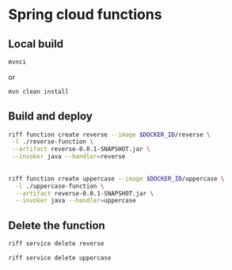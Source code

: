 # Spring cloud functions

## Local build

```bash
mvnci
```

or

```bash
mvn clean install
```


## Build and deploy


```bash
riff function create reverse --image $DOCKER_ID/reverse \
 -l ./reverse-function \
 --artifact reverse-0.0.1-SNAPSHOT.jar \
 --invoker java --handler=reverse
 
 
riff function create uppercase --image $DOCKER_ID/uppercase \
  -l ./uppercase-function \
  --artifact reverse-0.0.1-SNAPSHOT.jar \
  --invoker java --handler=uppercase
```


## Delete the function

```bash
riff service delete reverse

riff service delete uppercase
```

